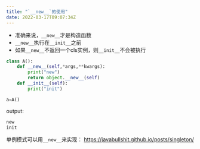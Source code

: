 ```yaml
---
title: "`__new__`的使用"
date: 2022-03-17T09:07:34Z
---
```

 - 准确来说，`__new__`才是构造函数
 - `__new__`执行在`__init__`之前
 - 如果`__new__`不返回一个cls实例，则`__init__`不会被执行

```python
class A():
    def __new__(self,*args,**kwargs):
        print("new")
        return object.__new__(self)
    def __init__(self):
        print("init")

a=A()
```

output:
```bash
new
init
```

单例模式可以用`__new__`来实现： https://javabullshit.github.io/posts/singleton/
